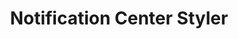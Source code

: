 ---
title: Notification Center Styler
summary: Themes for Windhawk Plugin Windows 11 Notification Center Styler
nav_order: 1.1
parent: Windhawk
permalink: /windhawk/notification-center-styler
---